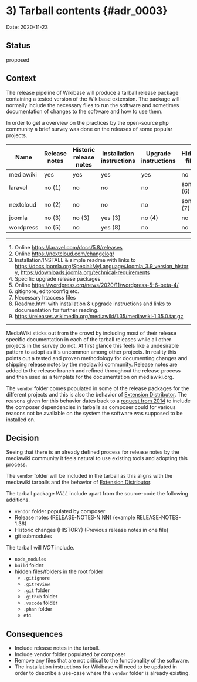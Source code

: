 # 3) Tarball contents {#adr_0003}

Date: 2020-11-23

## Status

proposed

## Context

The release pipeline of Wikibase will produce a tarball release package containing a tested version of the Wikibase extension.
The package will normally include the necessary files to run the software and sometimes documentation of changes to the software and how to use them.

In order to get a overview on the practices by the open-source php community a brief survey was done on the releases of some popular projects.


| Name      | Release notes  |   Historic release notes    | Installation instructions  | Upgrade instructions | Hidden files  | Vendor folder |
| --------- | ---------------| --------------------------- | -------------------------- | ---------------------| --------------|---------------|
| mediawiki |      yes       |            yes              |            yes             |          yes         |      no       |       yes (9)
| laravel   |      no (1)    |            no               |            no              |          no          |      some (6) |       no
| nextcloud |      no (2)    |            no               |            no              |          no          |      some (7) |       yes
| joomla    |      no (3)    |            no (3)           |            yes (3)         |          no (4)      |      no       |       yes
| wordpress |      no (5)    |            no               |            yes (8)         |          no          |      no       |       -

---

1. Online https://laravel.com/docs/5.8/releases
2. Online https://nextcloud.com/changelog/
3. Installation/INSTALL & simple readme with links to https://docs.joomla.org/Special:MyLanguage/Joomla_3.9_version_history, https://downloads.joomla.org/technical-requirements
4. Specific upgrade release packages
5. Online https://wordpress.org/news/2020/11/wordpress-5-6-beta-4/
6. gitignore, editorconfig etc.
7. Necessary htaccess files
8. Readme.html with installation & upgrade instructions and links to documentation for further reading.
9. https://releases.wikimedia.org/mediawiki/1.35/mediawiki-1.35.0.tar.gz

---

MediaWiki sticks out from the crowd by including most of their release specific documentation in each of the tarball releases while all other projects in the survey do not. At first glance this feels like a undesirable pattern to adopt as it's uncommon among other projects. In reality this points out a tested and proven methodology for documenting changes and shipping release notes by the mediawiki community. Release notes are added to the release branch and refined throughout the release process and then used as a template for the documentation on mediawiki.org.

The `vendor` folder comes populated in some of the release packages for the different projects and this is also the behavior of [Extension Distributor]. 
The reasons given for this behavior dates back to a [request from 2014] to include the composer dependencies in tarballs as composer could for various reasons not be available on the system the software was supposed to be installed on.

## Decision

Seeing that there is an already defined process for release notes by the mediawiki community it feels natural to use existing tools and adopting this process.

The `vendor` folder will be included in the tarball as this aligns with the mediawiki tarballs and the behavior of [Extension Distributor]. 

The tarball package *WILL* include apart from the source-code the following additions.

- `vendor` folder populated by composer
- Release notes (RELEASE-NOTES-N.NN) (example RELEASE-NOTES-1.36)
- Historic changes (HISTORY) (Previous release notes in one file)
- git submodules

The tarball will *NOT* include.

- `node_modules`
- `build` folder
- hidden files/folders in the root folder
  - `.gitignore`
  - `.gitreview`
  - `.git` folder
  - `.github` folder
  - `.vscode` folder
  - `.phan` folder
  - etc.

## Consequences

- Include release notes in the tarball. 
- Include vendor folder populated by composer
- Remove any files that are not critical to the functionality of the software.
- The installation instructions for Wikibase will need to be updated in order to describe a use-case where the `vendor` folder is already existing.  

[request from 2014]: https://lists.wikimedia.org/pipermail/wikitech-l/2014-July/077888.html
[Extension Distributor]: https://www.mediawiki.org/wiki/Extension:ExtensionDistributor
